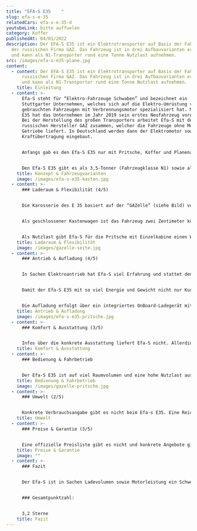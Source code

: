 ```yaml
---
title: "EFA-S E35    "
slug: efa-s-e-35
relatedCars: efa-s-e-35-d
youtubeLink: bitte auffuelen
category: Koffer
publishedAt: 04/01/2022
description: Der EFA-S E35 ist ein Elektrotransporter auf Basis der Fahrzeuge
  der russischen Firma GAZ. Das Fahrzeug ist in drei Aufbauvarianten erhältlich
  und kann als N1-Transporter rund eine Tonne Nutzlast aufnehmen.
src: /images/efa-s-e35-plane.jpg
content:
  - content: Der EFA-S E35 ist ein Elektrotransporter auf Basis der Fahrzeuge der
      russischen Firma GAZ. Das Fahrzeug ist in drei Aufbauvarianten erhältlich
      und kann als N1-Transporter rund eine Tonne Nutzlast aufnehmen.
    title: Einleitung
  - content: >-
      Efa-S steht für “Elektro-Fahrzeuge Schwaben” und bezeichnet ein
      Stuttgarter Unternehmen, welches sich auf die Elektro-Umrüstung von
      gebrauchten Fahrzeugen mit Verbrennungsmotor spezialisiert hat. Mit dem
      E35 hat das Unternehmen im Jahr 2019 sein erstes Neufahrzeug vorgestellt.
      Bei der Herstellung des großen Transporters arbeitet Efa-S mit dem
      russischen Hersteller GAZ zusammen, welcher die Fahrzeuge ohne Motor und
      Getriebe liefert. In Deutschland werden dann der Elektromotor sowie die
      Kraftübertragung eingebaut.


      Anfangs gab es den Efa-S E35 nur mit Pritsche, Koffer und Planenaufbau, seit diesem Jahr ist das Fahrzeug auch als geschlossener Kastenwagen verfügbar. Zudem kann die Pritschen-Version nun auch mit Doppelkabine geordert werden. Auch ein Bus mit bis zu 9 Sitzplätzen ist nun für die Personenbeförderung erhältlich.


      Den Efa-S E35 gibt es als 3,5-Tonner (Fahrzeugklasse N1) sowie als 4,25-Tonner (N2). Allerdings kann auch die schwere Version mit einem Führerschein Klasse B gefahren werden, da eine Ausnahmeregelung die Gewichtsgrenze für Elektrofahrzeuge auf 4,25 Tonnen anhebt.
    title: Konzept & Fahrzeugvarianten
    image: /images/efa-s-e35-kasten.jpg
  - content: >-
      ### Laderaum & Flexibilität (4/5)


      Die Karosserie des E 35 basiert auf der “GAZelle” (siehe Bild) von GAZ, welche als Pritsche eine Länge von 5,63 Meter und einen Radstand von 3,15 Meter besitzt. Die üppigen Maße resultieren in einer großen Ladefläche von 3,09 Meter (Länge) mal 2.08 Meter (Breite) mit einer Gesamtfläche von knapp 6,5 m². Die Ladekante der Pritsche befindet 95 Zentimeter über dem Boden.


      Als geschlossener Kastenwagen ist das Fahrzeug zwei Zentimeter kürzer und verfügt über ein großes Ladevolumen von über 10m³ mit einer Ladelänge von etwas über drei Meter. Die Höhe des Laderaums von 1,93 Meter ermöglicht zudem das Beladen von extrem sperrigen und großen Gütern. Die Beladung erfolgt über zwei Flügeltüren im Heck sowie eine seitliche Schiebetür rechts.


      Als Nutzlast gibt Efa-S für die Pritsche mit Einzelkabine einen Wert von rund 1.000 Kilogramm an. Bei der Version mit 4,25 Tonnen Gesamtgewicht liegt die Zuladung sogar bei rund 1.600 Kilogramm. Diese Werte dürften je nach Aufbauart etwas variieren.
    title: Laderaum & Flexibilität
    image: /images/gazelle-seite.jpg
  - content: >-
      ### Antrieb & Aufladung (4/5)


      In Sachen Elektroantrieb hat Efa-S viel Erfahrung und stattet den umgebauten GAZ mit viel Kraft aus. So leistet der E-Motor 110 kW und liefert ein maximales Drehmoment von beachtlichen 730 Nm. DIe Höchstgeschwindigkeit wird elektronisch begrenzt und liegt bei 88 Km/h.


      Damit der Efa-S E35 mit so viel Energie und Gewicht nicht nur Kurzstrecken schafft, wird eine Lithium-Eisenphosphat-Batterie mit einer Ladekapazität von 80 kWh verbaut, laut Hersteller rund das Doppelte des Marktstandards. Die Reichweite soll damit bei den 3,5-Tonnern bei rund 200 Kilometern liegen. Für die schweren N2-Modelle liegt bisher keine Herstellerangabe zur Reichweite vor.


      Die Aufladung erfolgt über ein integriertes OnBoard-Ladegerät mit 22 kW Leistung mit Typ 2-Stecker und Mode 3-Kabel. Angaben über die Dauer einer Vollladung gibt es leider nicht.
    title: Antrieb & Aufladung
    image: /images/efa-s-e35-pritsche.jpg
  - content: >-
      ### Komfort & Ausstattung (3/5)


      Infos über die konkrete Ausstattung liefert Efa-S nicht. Allerdings kann man davon ausgehen kann, dass diese aber der “GAZelle” gleicht. Somit dürfte das Fahrzeug über eine Zentralverriegelung, elektrische Fensterheber und einen Tempomat zu verfügen. Auch eine Klimaanlage sowie ein Multimedia-System mit Touchscreen und USB-Anschluss dürften erhältlich sein.
    title: Komfort & Ausstattung
  - content: >-
      ### Bedienung & Fahrbetrieb


      Der Efa-S E35 ist auf viel Raumvolumen und eine hohe Nutzlast ausgelegt und dementsprechend unhandlich im Vergleich zu kleineren Fahrzeugen. Enge Innenstädte sind also nicht unbedingt die perfekte Umgebung für ihn. Die Beladung ist dank der großen Türen und der niedrigen Ladekante allerdings sehr einfach auch für sperrige Güter. Ein Fleet Management-System wird nicht angeboten.
    title: Bedienung & Fahrbetrieb
    image: /images/gazelle-pritsche.jpg
  - content: >-
      ### Umwelt (2/5)


      Konkrete Verbrauchsangabe gibt es nicht beim Efa-s E35. Eine Reichweite von 200 Kilometern bei einem 80 kWh-Akku entspricht ungefähr einem Verbrauch von 40 kWh auf 100 Kilometer. Bei angenommenen 30 Cent pro Kilowattstunde kosten 100 km Fahrstrecke also ca. 12,00 €. Ein zusätzliches Solarmodul für mehr Reichweite wird nicht angeboten.
    title: Umwelt
  - content: >-
      ### Preise & Garantie (3/5)


      Eine offizielle Preisliste gibt es nicht und konkrete Angebote gibt es nur auf Anfrage. Allerdings findet man im Netz Angebote des Typs für einen Neupreis von bis zu 90.000 Euro. Immerhin kann das Fahrzeug aber als 4,25-Tonner eine Förderung von bis zu 50% der Preisdifferenz zu einem herkömmlichen Antrieb erhalten. Laut Hersteller können hier Zuschüsse von bis zu 30.000 Euro erreicht werden.
    title: Preise & Garantie
    image: ""
  - content: >-
      ### Fazit


      Der Efa-S ist in Sachen Ladevolumen sowie Motorleistung ein Schwergewicht. Mehr als 10.000 Liter Laderaum und ein Drehmoment von bis zu 730 Nm sind eine ordentliche Ansage. Zudem scheint der Stuttgarter Hersteller dank leistungsstarken Akkus eine vernünftige Reichweite für den 3,5-Tonner bereitstellen zu können.


      ### Gesamtpunktzahl:


      3,2 Sterne
    title: Fazit
---
```

